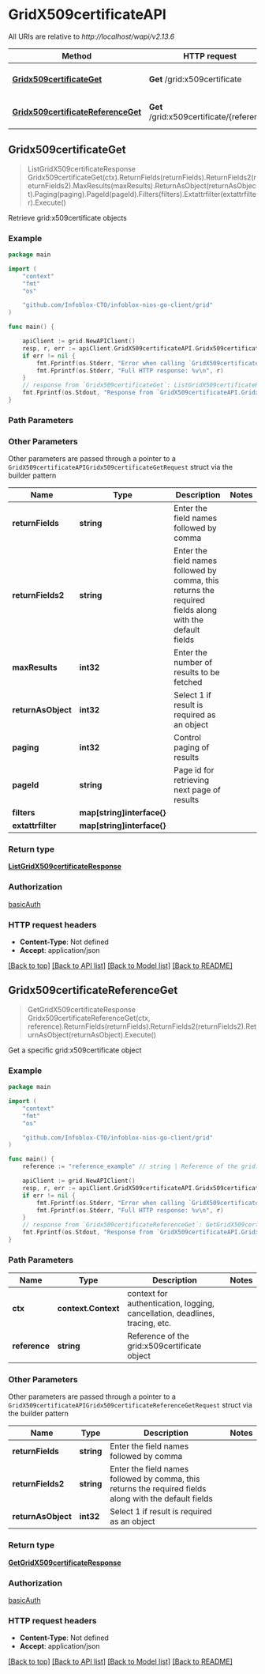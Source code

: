 # GridX509certificateAPI

All URIs are relative to *http://localhost/wapi/v2.13.6*

Method | HTTP request | Description
------------- | ------------- | -------------
[**Gridx509certificateGet**](GridX509certificateAPI.md#Gridx509certificateGet) | **Get** /grid:x509certificate | Retrieve grid:x509certificate objects
[**Gridx509certificateReferenceGet**](GridX509certificateAPI.md#Gridx509certificateReferenceGet) | **Get** /grid:x509certificate/{reference} | Get a specific grid:x509certificate object



## Gridx509certificateGet

> ListGridX509certificateResponse Gridx509certificateGet(ctx).ReturnFields(returnFields).ReturnFields2(returnFields2).MaxResults(maxResults).ReturnAsObject(returnAsObject).Paging(paging).PageId(pageId).Filters(filters).Extattrfilter(extattrfilter).Execute()

Retrieve grid:x509certificate objects



### Example

```go
package main

import (
	"context"
	"fmt"
	"os"

	"github.com/Infoblox-CTO/infoblox-nios-go-client/grid"
)

func main() {

	apiClient := grid.NewAPIClient()
	resp, r, err := apiClient.GridX509certificateAPI.Gridx509certificateGet(context.Background()).Execute()
	if err != nil {
		fmt.Fprintf(os.Stderr, "Error when calling `GridX509certificateAPI.Gridx509certificateGet``: %v\n", err)
		fmt.Fprintf(os.Stderr, "Full HTTP response: %v\n", r)
	}
	// response from `Gridx509certificateGet`: ListGridX509certificateResponse
	fmt.Fprintf(os.Stdout, "Response from `GridX509certificateAPI.Gridx509certificateGet`: %v\n", resp)
}
```

### Path Parameters



### Other Parameters

Other parameters are passed through a pointer to a `GridX509certificateAPIGridx509certificateGetRequest` struct via the builder pattern


Name | Type | Description  | Notes
------------- | ------------- | ------------- | -------------
**returnFields** | **string** | Enter the field names followed by comma | 
**returnFields2** | **string** | Enter the field names followed by comma, this returns the required fields along with the default fields | 
**maxResults** | **int32** | Enter the number of results to be fetched | 
**returnAsObject** | **int32** | Select 1 if result is required as an object | 
**paging** | **int32** | Control paging of results | 
**pageId** | **string** | Page id for retrieving next page of results | 
**filters** | **map[string]interface{}** |  | 
**extattrfilter** | **map[string]interface{}** |  | 

### Return type

[**ListGridX509certificateResponse**](ListGridX509certificateResponse.md)

### Authorization

[basicAuth](../README.md#basicAuth)

### HTTP request headers

- **Content-Type**: Not defined
- **Accept**: application/json

[[Back to top]](#) [[Back to API list]](../README.md#documentation-for-api-endpoints)
[[Back to Model list]](../README.md#documentation-for-models)
[[Back to README]](../README.md)


## Gridx509certificateReferenceGet

> GetGridX509certificateResponse Gridx509certificateReferenceGet(ctx, reference).ReturnFields(returnFields).ReturnFields2(returnFields2).ReturnAsObject(returnAsObject).Execute()

Get a specific grid:x509certificate object



### Example

```go
package main

import (
	"context"
	"fmt"
	"os"

	"github.com/Infoblox-CTO/infoblox-nios-go-client/grid"
)

func main() {
	reference := "reference_example" // string | Reference of the grid:x509certificate object

	apiClient := grid.NewAPIClient()
	resp, r, err := apiClient.GridX509certificateAPI.Gridx509certificateReferenceGet(context.Background(), reference).Execute()
	if err != nil {
		fmt.Fprintf(os.Stderr, "Error when calling `GridX509certificateAPI.Gridx509certificateReferenceGet``: %v\n", err)
		fmt.Fprintf(os.Stderr, "Full HTTP response: %v\n", r)
	}
	// response from `Gridx509certificateReferenceGet`: GetGridX509certificateResponse
	fmt.Fprintf(os.Stdout, "Response from `GridX509certificateAPI.Gridx509certificateReferenceGet`: %v\n", resp)
}
```

### Path Parameters


Name | Type | Description  | Notes
------------- | ------------- | ------------- | -------------
**ctx** | **context.Context** | context for authentication, logging, cancellation, deadlines, tracing, etc.
**reference** | **string** | Reference of the grid:x509certificate object | 

### Other Parameters

Other parameters are passed through a pointer to a `GridX509certificateAPIGridx509certificateReferenceGetRequest` struct via the builder pattern


Name | Type | Description  | Notes
------------- | ------------- | ------------- | -------------
**returnFields** | **string** | Enter the field names followed by comma | 
**returnFields2** | **string** | Enter the field names followed by comma, this returns the required fields along with the default fields | 
**returnAsObject** | **int32** | Select 1 if result is required as an object | 

### Return type

[**GetGridX509certificateResponse**](GetGridX509certificateResponse.md)

### Authorization

[basicAuth](../README.md#basicAuth)

### HTTP request headers

- **Content-Type**: Not defined
- **Accept**: application/json

[[Back to top]](#) [[Back to API list]](../README.md#documentation-for-api-endpoints)
[[Back to Model list]](../README.md#documentation-for-models)
[[Back to README]](../README.md)

